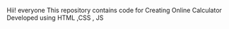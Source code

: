   Hii! everyone 
       This repository contains code for Creating Online Calculator
       Developed using HTML ,CSS , JS
          
